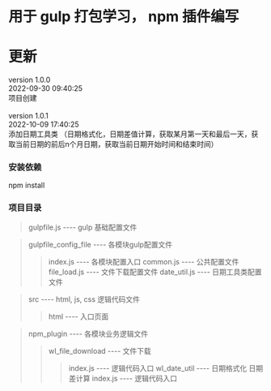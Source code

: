 # 用于 gulp 打包学习， npm 插件编写

# 更新
version 1.0.0 <br>
 2022-09-30 09:40:25 <br>
项目创建   <br>           
version 1.0.1 <br>
2022-10-09 17:40:25 <br>
添加日期工具类 （日期格式化，日期差值计算，获取某月第一天和最后一天，获取当前日期的前后n个月日期，获取当前日期开始时间和结束时间） <br>         


### 安装依赖  
npm install

### 项目目录
>gulpfile.js ---- gulp 基础配置文件

>gulpfile_config_file ----  各模块gulp配置文件
>>index.js ---- 各模块配置入口
>>common.js ---- 公共配置文件
>>file_load.js ---- 文件下载配置文件
>>date_util.js ---- 日期工具类配置文件

>src ---- html, js, css 逻辑代码文件
>> html ---- 入口页面

>npm_plugin ---- 各模块业务逻辑文件
>> wl_file_download ---- 文件下载
>>> index.js ---- 逻辑代码入口
>> wl_date_util ---- 日期格式化 日期差计算
>>> index.js ---- 逻辑代码入口
